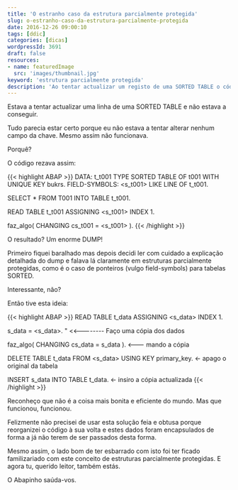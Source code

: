 ```yaml
---
title: 'O estranho caso da estrutura parcialmente protegida'
slug: o-estranho-caso-da-estrutura-parcialmente-protegida
date: 2016-12-26 09:00:10
tags: [ddic]
categories: [dicas]
wordpressId: 3691
draft: false
resources:
- name: featuredImage
  src: 'images/thumbnail.jpg'
keyword: 'estrutura parcialmente protegida'
description: 'Ao tentar actualizar um registo de uma SORTED TABLE o códgio dá dump porque estava a tentar passar por referência uma estrutura parcialmente protegida.'
---
```

Estava a tentar actualizar uma linha de uma SORTED TABLE e não estava a conseguir.

<!--more-->

Tudo parecia estar certo porque eu não estava a tentar alterar nenhum campo da chave.
Mesmo assim não funcionava.

Porquê?

O código rezava assim:


{{< highlight ABAP >}}
DATA: t_t001 TYPE SORTED TABLE OF t001 WITH UNIQUE KEY bukrs.
FIELD-SYMBOLS: <s_t001> LIKE LINE OF t_t001.

SELECT * FROM T001 INTO TABLE t_t001.

READ TABLE t_t001 ASSIGNING <s_t001> INDEX 1.

faz_algo( CHANGING cs_t001 =  <s_t001> ).
{{< /highlight >}}

O resultado? Um enorme DUMP!

Primeiro fiquei baralhado mas depois decidi ler com cuidado a explicação detalhada do dump e falava lá claramente em estruturas parcialmente protegidas, como é o caso de ponteiros (vulgo field-symbols) para tabelas SORTED.

Interessante, não?

Então tive esta ideia:


{{< highlight ABAP >}}
READ TABLE t_data ASSIGNING <s_data> INDEX 1.

s_data = <s_data>.        " <<-------- Faço uma cópia dos dados

faz_algo( CHANGING cs_data = s_data ). <--- mando a cópia

DELETE TABLE t_data FROM <s_data> USING KEY primary_key.  <- apago o original da tabela

INSERT s_data INTO TABLE t_data. <- insiro a cópia actualizada
{{< /highlight >}}

Reconheço que não é a coisa mais bonita e eficiente do mundo. Mas que funcionou, funcionou.

Felizmente não precisei de usar esta solução feia e obtusa porque reorganizei o código à sua volta e estes dados foram encapsulados de forma a já não terem de ser passados desta forma.

Mesmo assim, o lado bom de ter esbarrado com isto foi ter ficado familizariado com este conceito de estruturas parcialmente protegidas. E agora tu, querido leitor, também estás.

O Abapinho saúda-vos.
